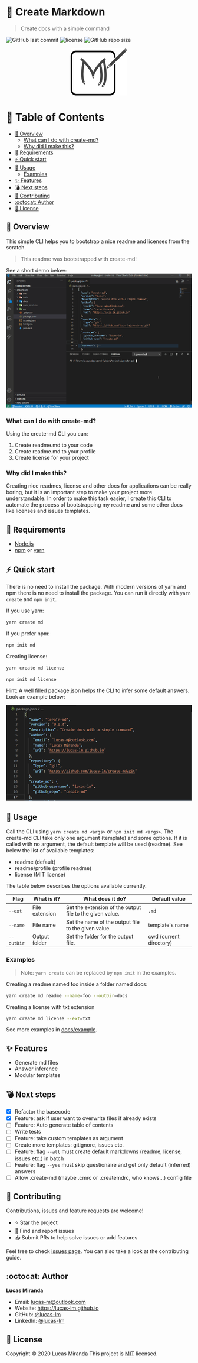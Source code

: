 # :information_desk_person: Create Markdown

> Create docs with a simple command

![GitHub last commit](https://img.shields.io/github/last-commit/lucas-lm/create-md)
![license](https://img.shields.io/github/license/lucas-lm/create-md)
![GitHub repo size](https://img.shields.io/github/repo-size/lucas-lm/create-md)

<p align='center'><img src='media/logo.png' alt='logo' height='128'/></p>

# :pushpin: Table of Contents

- [:telescope: Overview](#telescope-overview)
  - [What can I do with create-md?](#what-can-i-do-with-create-md)
  - [Why did I make this?](#why-did-i-make-this)
- [:wrench: Requirements](#wrench-requirements)
- [:zap: Quick start](#zap-quick-start)
- [:tada: Usage](#tada-usage)
  - [Examples](#examples)
- [:sparkles: Features](#sparkles-features)
- [:bomb: Next steps](#bomb-next-steps)
- [:star2: Contributing](#star2-contributing)
- [:octocat: Author](#octocat-author)
- [:closed_book: License](#closed_book-license)

## :telescope: Overview

This simple CLI helps you to bootstrap a nice readme and licenses from the scratch.

> This readme was bootstrapped with create-md!

See a short demo below:
![demo](media/demo.gif)

### What can I do with create-md?

Using the create-md CLI you can:

1. Create readme.md to your code
2. Create readme.md to your profile
3. Create license for your project


### Why did I make this?

Creating nice readmes, license and other docs for applications can be really boring, but it is an important step to make your project more understandable. In order to make this task easier, I create this CLI to automate the process of bootstrapping my readme and some other docs like licenses and issues templates.


## :wrench: Requirements

- [Node.js](https://nodejs.org)
- [npm](https://npmjs.org) or [yarn](https://yarnpkg.com)

## :zap: Quick start

There is no need to install the package. With modern versions of yarn and npm there is no need to install the package. You can run it directly with `yarn create` and `npm init`.

If you use yarn:

```sh
yarn create md
```

If you prefer npm:

```sh
npm init md
```

Creating license:

```sh
yarn create md license
```
```sh
npm init md license
```

Hint: A well filled package.json helps the CLI to infer some default answers. Look an example below:

![package.json example](media/pkgexample.png)

## :tada: Usage

Call the CLI using `yarn create md <args>` or `npm init md <args>`. The create-md CLI take only one argument (template) and some options. If it is called with no argument, the default template will be used (readme). See below the list of available templates:

- readme (default)
- readme/profile (profile readme)
- license (MIT license)

The table below describes the options available currently.

| Flag       | What is it?    | What does it do?                                         | Default value           |
|------------|----------------|----------------------------------------------------------| ------------------------|
| `--ext`    | File extension | Set the extension of the output file to the given value. | `.md`                   |
| `--name`   | File name      | Set the name of the output file to the given value.      | template's name         |
| `--outDir` | Output folder  | Set the folder for the output file.                      | cwd (current directory) |

### Examples

> Note: `yarn create` can be replaced by `npm init` in the examples.

Creating a readme named foo inside a folder named docs:
```sh
yarn create md readme --name=foo --outDir=docs
```

Creating a license with txt extension
```sh
yarn create md license --ext=txt
```

See more examples in [docs/example](docs/example).

## :sparkles: Features

- Generate md files
- Answer inference
- Modular templates

## :bomb: Next steps

- [x] Refactor the basecode
- [x] Feature: ask if user want to overwrite files if already exists
- [ ] Feature: Auto generate table of contents
- [ ] Write tests
- [ ] Feature: take custom templates as argument
- [ ] Create more templates: gitignore, issues etc.
- [ ] Feature: flag `--all` must create default markdowns (readme, license, issues etc.) in batch
- [ ] Feature: flag `--yes` must skip questionaire and get only default (inferred) answers
- [ ] Allow .create-md (maybe .cmrc or .createmdrc, who knows...) config file

## :star2: Contributing

Contributions, issues and feature requests are welcome!

- ⭐️ Star the project
- 🐛 Find and report issues
- 📥 Submit PRs to help solve issues or add features

Feel free to check [issues page](https://github.com/lucas-lm/create-md/issues). You can also take a look at the contributing guide.

## :octocat: Author

**Lucas Miranda** 
* Email: lucas-m@outlook.com
* Website: https://lucas-lm.github.io
* GitHub: [@lucas-lm](https://github.com/lucas-lm)
* LinkedIn: [@lucas-lm](https://linkedin.com/in/lucas-lm)

## :closed_book: License

Copyright © 2020 Lucas Miranda
This project is [MIT](license.md) licensed.
